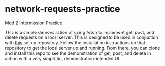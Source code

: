 # network-requests-practice
Mod 2 Intermission Practice

This is a simple demonstration of using fetch to implement get, post, and delete requests on a local server. This is designed to be used in conjuction with [this](https://github.com/turingschool-examples/network-request-exercises) set up repository. Follow the installation instructions on that repository to get the local server up and running. From there, you can clone and install this repo to see the demonstration of get, post, and delete in action with a very simplistic, demonstration-intended UI. 
